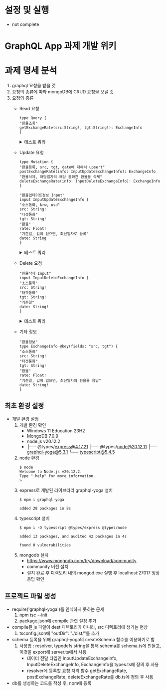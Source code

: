 
#   설정 및 실행
*   not complete

#   GraphQL App 과제 개발 위키
#   과제 명세 분석
1.  graphql 요청을 받을 것
1.  요청의 종류에 따라 mongoDB에 CRUD 요청을 보낼 것
1.  요청의 종류
    *   Read 요청
        ```
        type Query {
        "환율조회"
        getExchangeRate(src:String!, tgt:String!): ExchangeInfo
        }
        ```
        <details>
        <summary>테스트 쿼리</summary>

        *   쿼리 1
            ```
            #get
            curl -XPOST "http://localhost:5110/graphql" --silent \
            -H  "accept: application/json" \
            -H  "Content-Type: application/json" \
            -d '
            { 
            "query": "query { getExchangeRate (src: \"krw\", tgt: \"usd\") { src tgt rate date } }"
            }
            ' | jq
            #result
            {
            "data": {
                "getExchangeRate": {
                "src": "krw",
                "tgt": "usd",
                "rate": 0.0007450954094671824,
                "date": "2022-11-28"
                }
            }
            }

            ```
        *   쿼리 2
            ```
            #get
            curl -XPOST "http://localhost:5110/graphql" --silent \
            -H  "accept: application/json" \
            -H  "Content-Type: application/json" \
            -d '
            { 
            "query": "query { getExchangeRate (src: \"usd\", tgt: \"krw\") { src tgt rate date } }"
            }
            ' | jq
            #result
            {
            "data": {
                "getExchangeRate": {
                "src": "usd",
                "tgt": "krw",
                "rate": 1342.11,
                "date": "2022-11-28"
                }
            }
            }
            ```
        *   쿼리 3
            ```
            #get
            curl -XPOST "http://localhost:5110/graphql" --silent \
            -H  "accept: application/json" \
            -H  "Content-Type: application/json" \
            -d '
            { 
            "query": "query { getExchangeRate (src: \"usd\", tgt: \"usd\") { src tgt rate date } }"
            }
            ' | jq
            #result
            {
            "data": {
                "getExchangeRate": {
                "src": "usd",
                "tgt": "usd",
                "rate": 1,
                "date": "2022-11-28"
                }
            }
            }
            ```
        *   쿼리 4
            ```
            #get
            curl -XPOST "http://localhost:5110/graphql" --silent \
            -H  "accept: application/json" \
            -H  "Content-Type: application/json" \
            -d '
            { 
            "query": "query { getExchangeRate (src: \"krw\", tgt: \"krw\") { src tgt rate date } }"
            }
            ' | jq
            #result
            {
            "data": {
                "getExchangeRate": {
                "src": "krw",
                "tgt": "krw",
                "rate": 1,
                "date": "2022-11-28"
                }
            }
            }

            ```
        </details>
        
    *   Update 요청
        ```
        type Mutation {
        "환율등록, src, tgt, date에 대해서 upsert"
        postExchangeRate(info: InputUpdateExchangeInfo): ExchangeInfo
        "환율삭제, 해당일자의 해당 통화간 환율을 삭제"
        deleteExchangeRate(info: InputDeleteExchangeInfo): ExchangeInfo
        }

        "환율업데이트정보 Input"
        input InputUpdateExchangeInfo {
        "소스통화, krw, usd"
        src: String!
        "타겟통화"
        tgt: String!
        "환율"
        rate: Float!
        "기준일, 값이 없으면, 최신일자로 등록"
        date: String
        }
        ```
        <details>
        <summary>테스트 쿼리</summary>

        *   쿼리 1
            ```
            #update
            curl -XPOST "http://localhost:5110/graphql" --silent \
            -H  "accept: application/json" \
            -H  "Content-Type: application/json" \
            -d '
            { 
            "query": "mutation { postExchangeRate (info: { src: \"usd\", tgt: \"krw\", rate: 1342.11, date:\"2022-11-28\" }) { src tgt rate date } }"
            }
            ' | jq
            #result
            {
            "data": {
                "postExchangeRate": {
                "src": "usd",
                "tgt": "krw",
                "rate": 1342.11,
                "date": "2022-11-28"
                }
            }
            }
            ```
        *   쿼리 2
            ```
            #update
            curl -XPOST "http://localhost:5110/graphql" --silent \
            -H  "accept: application/json" \
            -H  "Content-Type: application/json" \
            -d '
            { 
            "query": "mutation { postExchangeRate (info: { src: \"krw\", tgt: \"krw\", rate: 2.0, date:\"2022-11-28\" }) { src tgt rate date } }"
            }
            ' | jq

            #result
            {
            "data": {
                "postExchangeRate": {
                "src": "krw",
                "tgt": "krw",
                "rate": 1,
                "date": "2022-11-28"
                }
            }
            }
            ```
        </details>

    *   Delete 요청
        ```
        "환율삭제 Input"
        input InputDeleteExchangeInfo {
        "소스통화"
        src: String!
        "타겟통화"
        tgt: String!
        "기준일"
        date: String!
        }
        ```
        <details>
        <summary>테스트 쿼리</summary>

        *   쿼리 1
            ```
            #delete
            curl -XPOST "http://localhost:5110/graphql" --silent \
            -H  "accept: application/json" \
            -H  "Content-Type: application/json" \
            -d '
            { 
            "query": "mutation { deleteExchangeRate (info: { src: \"usd\", tgt: \"krw\", date:\"2022-11-28\" }) { src tgt rate date } }"
            }
            ' | jq
            #result
            {
            "data": {
                "deleteExchangeRate": {
                "src": "usd",
                "tgt": "krw",
                "rate": 1342.11,
                "date": "2022-11-28"
                }
            }
            }
            ```
        *   쿼리 2
            ```
            #delete
            curl -XPOST "http://localhost:5110/graphql" --silent \
            -H  "accept: application/json" \
            -H  "Content-Type: application/json" \
            -d '
            { 
            "query": "mutation { deleteExchangeRate (info: { src: \"krw\", tgt: \"krw\", date:\"2022-11-28\" }) { src tgt rate date } }"
            }
            ' | jq
            #result
            {
            "data": {
                "deleteExchangeRate": {
                "src": "krw",
                "tgt": "krw",
                "rate": 1,
                "date": "2022-11-28"
                }
            }
            }
            ```
        </details>
    *   기타 정보
        ```
        "환율정보"
        type ExchangeInfo @key(fields: "src, tgt") {
        "소스통화"
        src: String!
        "타겟통화"
        tgt: String!
        "환율"
        rate: Float!
        "기준일, 값이 없으면, 최신일자의 환율을 응답"
        date: String!
        }
        ```
##  최초 환경 설정

*   개발 환경 설정
    1.  개발 환경 확인
        *   Windows 11 Education 23H2
        *   MongoDB 7.0.9
        *   node.js v20.12.2
        *   ├── @types/express@4.17.21
            ├── @types/node@20.12.11
            ├── graphql-yoga@5.3.1
            └── typescript@5.4.5
    1.  node 환경
        ```
        $ node
        Welcome to Node.js v20.12.2.
        Type ".help" for more information.
        >
        ```
    1.  express로 개발된 라이브러리 graphql-yoga 설치
        ```
        $ npm i graphql-yoga

        added 28 packages in 8s
        ```
    1.  typescript 설치
        ```
        $ npm i -D typescript @types/express @types/node

        added 13 packages, and audited 42 packages in 4s

        found 0 vulnerabilities
        ```
    1.  mongodb 설치
        *   https://www.mongodb.com/try/download/community
        *   community 버전 설치
        *   설치 완료 후 디렉토리 내의 mongod.exe 실행 후 localhost:27017 정상 응답 확인

##  프로젝트 파일 생성
*   require('graphql-yoga')를 인식하지 못하는 문제
    1.  npm tsc --init
    1.  package.json에 compile 관련 설정 추가
*   compile된 js 파일이 dest 디렉토리가 아니라, src 디렉토리에 생기는 현상
    1.  tsconfig.json에 "outDir": "./dist/"를 추가
*   schema 등록을 위해 graphql-yoga의 createSchema 함수를 이용하기로 함
    1.  사용법 : resolver, typedefs string을 통해 schema를 schema.ts에 만들고, 이것을 export해 server.ts에서 사용
        *   데이터 전달 타입인 InputUpdateExchangeInfo, InputDeleteExchangeInfo, ExchangeInfo을 types.ts에 정의 후 사용
        *   resolver에 등록할 요청 처리 함수 getExchangeRate, postExchangeRate, deleteExchangeRate를 db.ts에 정의 후 사용
*   db를 생성하는 코드를 작성 후, npm에 등록